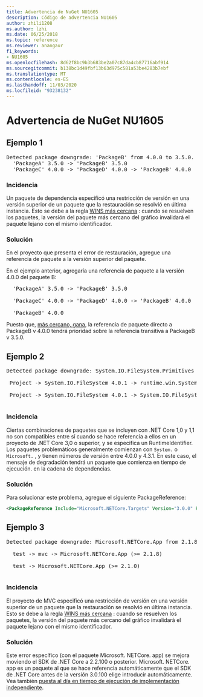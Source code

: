 ```yaml
---
title: Advertencia de NuGet NU1605
description: Código de advertencia NU1605
author: zhili1208
ms.author: lzhi
ms.date: 06/25/2018
ms.topic: reference
ms.reviewer: anangaur
f1_keywords:
- NU1605
ms.openlocfilehash: 8d62f8bc9b3b683be2a07c87da4cb87716abf914
ms.sourcegitcommit: b138bc1d49fbf13b63d975c581a53be4283b7ebf
ms.translationtype: MT
ms.contentlocale: es-ES
ms.lasthandoff: 11/03/2020
ms.locfileid: "93238132"
---
```

# <a name="nuget-warning-nu1605"></a>Advertencia de NuGet NU1605

## <a name="example-1"></a>Ejemplo 1

<pre>Detected package downgrade: 'PackageB' from 4.0.0 to 3.5.0. Reference the package directly from the project to select a different version.<br/>  'PackageA' 3.5.0 -> 'PackageB' 3.5.0<br/>  'PackageC' 4.0.0 -> 'PackageD' 4.0.0 -> 'PackageB' 4.0.0</pre>

### <a name="issue"></a>Incidencia
Un paquete de dependencia especificó una restricción de versión en una versión superior de un paquete que la restauración se resolvió en última instancia. Esto se debe a la regla [WINS más cercana](../../concepts/dependency-resolution.md#nearest-wins) : cuando se resuelven los paquetes, la versión del paquete más cercano del gráfico invalidará el paquete lejano con el mismo identificador.

### <a name="solution"></a>Solución
En el proyecto que presenta el error de restauración, agregue una referencia de paquete a la versión superior del paquete.

En el ejemplo anterior, agregaría una referencia de paquete a la versión 4.0.0 del paquete B:

<pre>
  'PackageA' 3.5.0 -> 'PackageB' 3.5.0<br/>
  'PackageC' 4.0.0 -> 'PackageD' 4.0.0 -> 'PackageB' 4.0.0<br/>
  'PackageB' 4.0.0
</pre>

Puesto que, [más cercano, gana](../../concepts/dependency-resolution.md#nearest-wins), la referencia de paquete directo a PackageB v 4.0.0 tendrá prioridad sobre la referencia transitiva a PackageB v 3.5.0.

## <a name="example-2"></a>Ejemplo 2
<pre>
Detected package downgrade: System.IO.FileSystem.Primitives from 4.3.0 to 4.0.1. Reference the package directly from the project to select a different version.</br>
 Project -> System.IO.FileSystem 4.0.1 -> runtime.win.System.IO.FileSystem 4.3.0 -> System.IO.FileSystem.Primitives (>= 4.3.0)</br>
 Project -> System.IO.FileSystem 4.0.1 -> System.IO.FileSystem.Primitives (>= 4.0.1)</br>
</pre>

### <a name="issue"></a>Incidencia 

Ciertas combinaciones de paquetes que se incluyen con .NET Core 1,0 y 1,1 no son compatibles entre sí cuando se hace referencia a ellos en un proyecto de .NET Core 3,0 o superior, y se especifica un RuntimeIdentifier.  Los paquetes problemáticos generalmente comienzan con `System.` o `Microsoft.` , y tienen números de versión entre 4.0.0 y 4.3.1.  En este caso, el mensaje de degradación tendrá un paquete que comienza en tiempo de ejecución.<RID> en la cadena de dependencias.

### <a name="solution"></a>Solución

Para solucionar este problema, agregue el siguiente PackageReference:

```xml
<PackageReference Include="Microsoft.NETCore.Targets" Version="3.0.0" PrivateAssets="all" />
```

## <a name="example-3"></a>Ejemplo 3

<pre>Detected package downgrade: Microsoft.NETCore.App from 2.1.8 to 2.1.0. Reference the package directly from the project to select a different version.<br/>
  test -> mvc -> Microsoft.NETCore.App (>= 2.1.8)<br/>
  test -> Microsoft.NETCore.App (>= 2.1.0)<br/>
</pre>

### <a name="issue"></a>Incidencia

El proyecto de MVC especificó una restricción de versión en una versión superior de un paquete que la restauración se resolvió en última instancia. Esto se debe a la regla [WINS más cercana](../../concepts/dependency-resolution.md#nearest-wins) : cuando se resuelven los paquetes, la versión del paquete más cercano del gráfico invalidará el paquete lejano con el mismo identificador.

### <a name="solution"></a>Solución

Este error específico (con el paquete Microsoft. NETCore. app) se mejora moviendo el SDK de .NET Core a 2.2.100 o posterior. Microsoft. NETCore. app es un paquete al que se hace referencia automáticamente que el SDK de .NET Core antes de la versión 3.0.100 elige introducir automáticamente. Vea también [puesta al día en tiempo de ejecución de implementación independiente](/dotnet/core/deploying/runtime-patch-selection).
